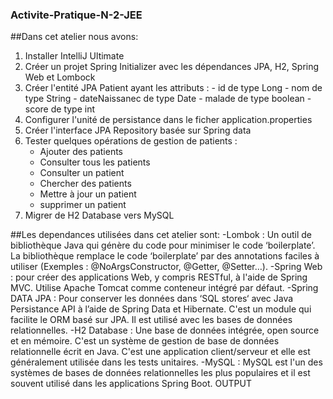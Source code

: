 ### Activite-Pratique-N-2-JEE

##Dans cet atelier nous avons:

1. Installer IntelliJ Ultimate
2. Créer un projet Spring Initializer avec les dépendances JPA, H2, Spring Web et Lombock
3. Créer l'entité JPA Patient ayant les attributs :
       - id de type Long
       - nom de type String
       - dateNaissanec de type Date
       - malade de type boolean
       - score de type int
4. Configurer l'unité de persistance dans le ficher application.properties 
5. Créer l'interface JPA Repository basée sur Spring data
6. Tester quelques opérations de gestion de patients :
    - Ajouter des patients
    - Consulter tous les patients
    - Consulter un patient
    - Chercher des patients
    - Mettre à jour un patient 
    - supprimer un patient
7. Migrer de H2 Database vers MySQL 

##Les dependances utilisées dans cet atelier sont:
 -Lombok : Un outil de bibliothèque Java qui génère du code pour minimiser le code ‘boilerplate’. La bibliothèque remplace le code ‘boilerplate’ par des annotations faciles à utiliser (Exemples : @NoArgsConstructor, @Getter, @Setter…).
 -Spring Web : pour créer des applications Web, y compris RESTful, à l'aide de Spring MVC. Utilise Apache Tomcat comme conteneur intégré par défaut.
 -Spring DATA JPA : Pour conserver les données dans ‘SQL stores‘ avec Java Persistance API à l’aide de Spring Data et Hibernate. C'est un module qui facilite le ORM basé sur JPA. Il est utilisé avec les bases de données relationnelles.
  -H2 Database : Une base de données intégrée, open source et en mémoire. C'est un système de gestion de base de données relationnelle écrit en Java. C'est une application client/serveur et elle est généralement utilisée dans les tests unitaires.
  -MySQL : MySQL est l'un des systèmes de bases de données relationnelles les plus populaires et il est souvent utilisé dans les applications Spring Boot.
OUTPUT
